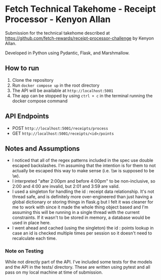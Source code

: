 # Fetch Technical Takehome - Receipt Processor - Kenyon Allan
Submission for the technical takehome described at https://github.com/fetch-rewards/receipt-processor-challenge by Kenyon Allan.

Developed in Python using Pydantic, Flask, and Marshmallow.

## How to run
1. Clone the repository
2. Run `docker compose up` in the root directory
3. The API will be available at `http://localhost:5001`
4. The app can be stopped by using `ctrl + c` in the terminal running the docker compose command

## API Endpoints
- POST `http://localhost:5001/receipts/process`
- GET `http://localhost:5001/receipts/<id>/points`

## Notes and Assumptions
- I noticed that all of the regex patterns included in the spec use double escaped backslashes. I'm assuming that the intention is for them to not actually be escaped this way to make sense (i.e. \\\w is supposed to be \w).
- I interpreted "after 2:00pm and before 4:00pm" to be non-inclusive, so 2:00 and 4:00 are invalid, but 2:01 and 3:59 are valid.
- I used a singleton for handling the id : receipt data relationship. It's not thread safe, and is definitely more over-engineered than just having a global dictionary or storing things in flask.g but I felt it was cleaner for me to work with since it made the whole thing object based and I'm assuming this will be running in a single thread with the current constraints. If it wasn't to be stored in memory, a database would be used in place here.
- I went ahead and cached (using the singleton) the id : points lookup in case an id is checked multiple times per session so it doesn't need to recalculate each time.

### Note on Testing
While not directly part of the API. I've included some tests for the models and the API in the tests/ directory. These are written using pytest and all pass on my local machine at time of submission.